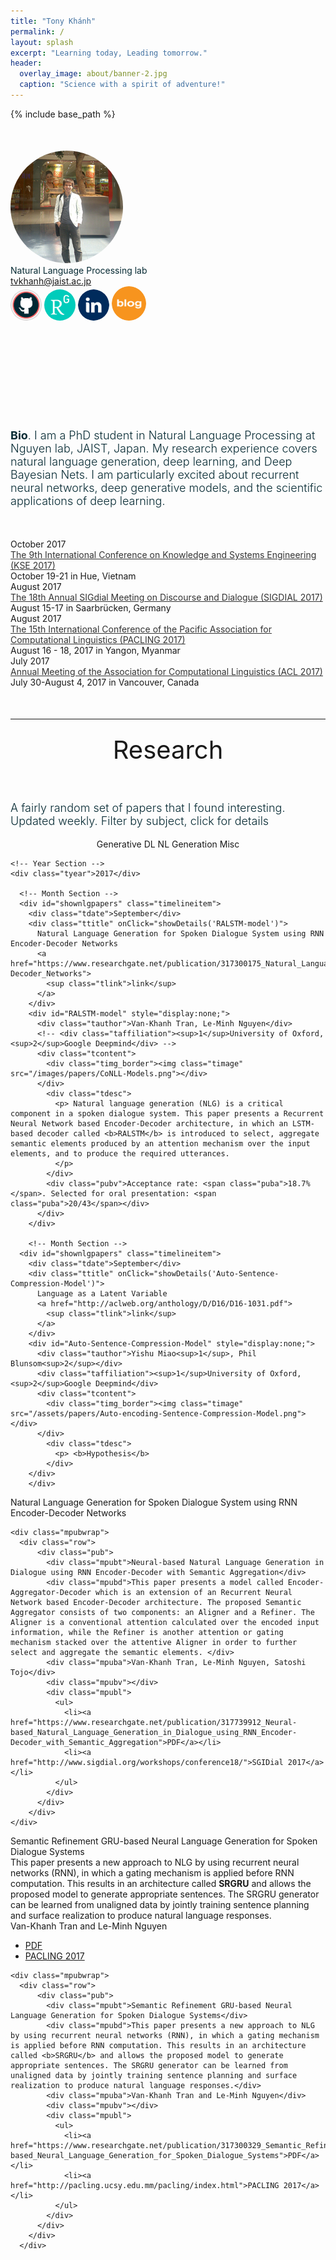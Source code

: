 ```yaml
---
title: "Tony Khánh"
permalink: /
layout: splash
excerpt: "Learning today, Leading tomorrow."
header:
  overlay_image: about/banner-2.jpg
  caption: "Science with a spirit of adventure!"
---
```


{% include base_path %}
<!-- <link href="{{ base_path }}/assets/css/static/bootstrap.min.css" rel="stylesheet" media="screen"> -->
<link href="{{ base_path }}/assets/css/static/style.css" rel="stylesheet">
<link href="{{ base_path }}/assets/css/static/css" rel="stylesheet" type="text/css">
<style type="text/css"></style>

<script>
  (function(i,s,o,g,r,a,m){i['GoogleAnalyticsObject']=r;i[r]=i[r]||function(){
  (i[r].q=i[r].q||[]).push(arguments)},i[r].l=1*new Date();a=s.createElement(o),
  m=s.getElementsByTagName(o)[0];a.async=1;a.src=g;m.parentNode.insertBefore(a,m)
  })(window,document,'script','https://www.google-analytics.com/analytics.js','ga');

  ga('create', 'UA-86322230-1', 'auto');
  ga('send', 'pageview');
</script>


<body onload="start()">


<div class="container" style="margin-top:50px;">

  <!-- <div class="container" > -->
  <div id="headerblob">
    <a target="_blank" href="http://tonydeep.github.io/"><img src="/images/profile.png" class="img-circle imgme" style="border-radius:50%;"></a>
    <div id="headertext">
      <div id="htdesc" style="color:#062a33;font-weight:400">Natural Language Processing lab</div>
      <div id="htem"><a href="mailto:tvkhanh@jaist.ac.jp">tvkhanh@jaist.ac.jp</a></div>
      <div id="icons">
        <div class="svgico">
          <a target="_blank" href="https://github.com/tonydeep"><img src="/images/about/github.png" width="50px" class="img-circle" style="border-radius:50%;"></a>
          <a target="_blank" href="https://www.researchgate.net/profile/Van_Khanh_Tran2"><img src="/images/about/researchgate.png" width="50px" class="img-circle" style="border-radius:50%;"></a>
          <a target="_blank" href="https://www.linkedin.com/in/tran-van-khanh/"><img src="/images/about/linkedin.svg" width="50px" class="img-circle" style="border-radius:50%;"></a>
          <a target="_blank" href="http://tonydeep.github.io/year-archive"><img src="/images/about/blog.png" width="55px" class="img-circle" style="border-radius:50%;"></a>        
        </div>
      </div>
    </div>
  </div>
    <!-- </div> -->

  <!-- Short Bio -->
  <div class="container" style="font-size:18px; font-weight:350;margin-top:170px;margin-bottom:30px;color:#062a33;">
    <b>Bio</b>. I am a PhD student in Natural Language Processing at Nguyen lab, JAIST, Japan. My research experience covers natural language generation, deep learning, and Deep Bayesian Nets. I am particularly excited about recurrent neural networks, deep generative models, and the scientific applications of deep learning.
  </div>

</div>

<!--  -->

<div class="container" style="margin-top:50px;">
  
  <div class="timelineitem">
      <div class="tdate">October 2017</div>
      <div class="ttitle"><a href="http://kse2017.dhsphue.edu.vn/ConferenceProgram.htm" style="color:#333;">The 9th International Conference on Knowledge and Systems Engineering (KSE 2017)</a></div>
      <div class="tdesc"><span class="thigh">October 19-21 in Hue, Vietnam</span></div>
      <div> </div>
    </div>

  <div class="timelineitem">
      <div class="tdate">August 2017</div>
      <div class="ttitle"><a href="http://www.sigdial.org/workshops/conference18/" style="color:#333;">The 18th Annual SIGdial Meeting on Discourse and Dialogue (SIGDIAL 2017)</a></div>
      <div class="tdesc"><span class="thigh">August 15-17 in Saarbrücken, Germany</span></div>
      <div> </div>
    </div>
  
  <div class="timelineitem">
      <div class="tdate">August 2017</div>
      <div class="ttitle"><a href="http://pacling.ucsy.edu.mm/pacling/" style="color:#333;">The 15th International Conference of the Pacific Association for Computational Linguistics (PACLING 2017)</a></div>
      <div class="tdesc"><span class="thigh">August 16 - 18, 2017 in Yangon, Myanmar </span></div>
      <div> </div>
    </div>

  <div class="timelineitem">
      <div class="tdate">July 2017</div>
      <div class="ttitle"><a href="http://acl2017.org/" style="color:#333;">Annual Meeting of the Association for Computational Linguistics (ACL 2017)</a></div>
      <div class="tdesc"><span class="thigh">July 30-August 4, 2017 in Vancouver, Canada</span></div>
  </div>
  
</div>
<!-- ===================== -->


<!-- Research -->
<hr class="soft" style="margin-top:50px;">
<h2 style="margin: 0; text-align: center; font-weight: 400; font-size: 40px; padding: 10px 0px 40px;">Research</h2>
<p class="container" style="font-size:18px; font-weight:350;color:#062a33;">A fairly random set of papers that I found interesting. Updated weekly. Filter by subject, click for details</p>

<center>
  <div class="showmore" id="showgenerativepapers" style="display:inline-block;">Generative DL</div>
  <div class="showmore" id="shownlgpapers" style="display:inline-block;">NL Generation</div>
  <div class="showmore" id="showmiscpapers" style="display:inline-block;">Misc</div>
  <!-- <div class="showmore" id="showneuropapers" style="display:inline-block;">Neuroscience</div> -->
  <!-- <div class="showmore" id="showpredictivepapers" style="display:inline-block;">Predictive DL</div> -->
  <!-- <div class="showmore" id="showalgpapers" style="display:inline-block;">Algorithmic DL</div> -->
  <!-- <div class="showmore" id="showtheorypapers" style="display:inline-block;">DL Theory</div> -->
</center>

<div class="container">
  <div id="timeline">
    
    <!-- Year Section -->
    <div class="tyear">2017</div>

      <!-- Month Section -->
      <div id="shownlgpapers" class="timelineitem">
        <div class="tdate">September</div>
        <div class="ttitle" onClick="showDetails('RALSTM-model')">
          Natural Language Generation for Spoken Dialogue System using RNN Encoder-Decoder Networks
          <a href="https://www.researchgate.net/publication/317300175_Natural_Language_Generation_for_Spoken_Dialogue_System_using_RNN_Encoder-Decoder_Networks">
            <sup class="tlink">link</sup>
          </a>
        </div>
        <div id="RALSTM-model" style="display:none;">
          <div class="tauthor">Van-Khanh Tran, Le-Minh Nguyen</div>
          <!-- <div class="taffiliation"><sup>1</sup>University of Oxford, <sup>2</sup>Google Deepmind</div> -->
          <div class="tcontent">
            <div class="timg_border"><img class="timage" src="/images/papers/CoNLL-Models.png"></div>
          </div>
            <div class="tdesc">
              <p> Natural language generation (NLG) is a critical component in a spoken dialogue system. This paper presents a Recurrent Neural Network based Encoder-Decoder architecture, in which an LSTM-based decoder called <b>RALSTM</b> is introduced to select, aggregate semantic elements produced by an attention mechanism over the input elements, and to produce the required utterances.
              </p>
            </div>
            <div class="pubv">Acceptance rate: <span class="puba">18.7%</span>. Selected for oral presentation: <span class="puba">20/43</span></div>
          </div>
        </div>

        <!-- Month Section -->
      <div id="shownlgpapers" class="timelineitem">
        <div class="tdate">September</div>
        <div class="ttitle" onClick="showDetails('Auto-Sentence-Compression-Model')">
          Language as a Latent Variable
          <a href="http://aclweb.org/anthology/D/D16/D16-1031.pdf">
            <sup class="tlink">link</sup>
          </a>
        </div>
        <div id="Auto-Sentence-Compression-Model" style="display:none;">
          <div class="tauthor">Yishu Miao<sup>1</sup>, Phil Blunsom<sup>2</sup></div>
          <div class="taffiliation"><sup>1</sup>University of Oxford, <sup>2</sup>Google Deepmind</div>
          <div class="tcontent">
            <div class="timg_border"><img class="timage" src="/assets/papers/Auto-encoding-Sentence-Compression-Model.png"></div>
          </div>
            <div class="tdesc">
              <p> <b>Hypothesis</b>
            </div>
        </div>
        </div>
  </div>
</div>


<div class="container">
  <div id="pubs">
    <div class="mpubwrap">
      <div class="row">
          <div class="pub">
            <div class="mpubt" onClick="showDetails('RALSTM-model')">Natural Language Generation for Spoken Dialogue System using RNN Encoder-Decoder Networks</div>
            <div id="RALSTM-model1" style="display:none;">
              <div class="mpubd">Natural language generation (NLG) is a critical component in a spoken dialogue system. This paper presents a Recurrent Neural Network based Encoder-Decoder architecture, in which an LSTM-based decoder called <b>RALSTM</b> is introduced to select, aggregate semantic elements produced by an attention mechanism over the input elements, and to produce the required utterances.</div>
              <div class="mpuba">Van-Khanh Tran, Le-Minh Nguyen</div>
              <div class="mpubv">Acceptance rate: <span class="puba">18.7%</span>. Selected for oral presentation: <span class="puba">20/43</span></div>
              <div class="mpubv"></div>
              <div class="mpubl">
                <ul>
                  <li><a href="/files/RALSTM-Slides-CoNLL2017.pptx">Oral</a></li>
                  <li><a href="https://www.researchgate.net/publication/317300175_Natural_Language_Generation_for_Spoken_Dialogue_System_using_RNN_Encoder-Decoder_Networks">PDF</a></li>
                  <li><a href="http://www.conll.org/">CoNLL 2017</a></li>
                </ul>
              </div>
            </div>
          </div>
      </div>
    </div>

    <div class="mpubwrap">
      <div class="row">
          <div class="pub">
            <div class="mpubt">Neural-based Natural Language Generation in Dialogue using RNN Encoder-Decoder with Semantic Aggregation</div>
            <div class="mpubd">This paper presents a model called Encoder-Aggregator-Decoder which is an extension of an Recurrent Neural Network based Encoder-Decoder architecture. The proposed Semantic Aggregator consists of two components: an Aligner and a Refiner. The Aligner is a conventional attention calculated over the encoded input information, while the Refiner is another attention or gating mechanism stacked over the attentive Aligner in order to further select and aggregate the semantic elements. </div>
            <div class="mpuba">Van-Khanh Tran, Le-Minh Nguyen, Satoshi Tojo</div>
            <div class="mpubv"></div>
            <div class="mpubl">
              <ul>
                <li><a href="https://www.researchgate.net/publication/317739912_Neural-based_Natural_Language_Generation_in_Dialogue_using_RNN_Encoder-Decoder_with_Semantic_Aggregation">PDF</a></li>
                <li><a href="http://www.sigdial.org/workshops/conference18/">SGIDial 2017</a></li>
              </ul>
            </div>
          </div>
        </div>
    </div>

 
  <div class="mpubwrap">
      <div class="row">
          <div class="pub">
            <div class="mpubt">Semantic Refinement GRU-based Neural Language Generation for Spoken Dialogue Systems</div>
            <div class="mpubd">This paper presents a new approach to NLG by using recurrent neural networks (RNN), in which a gating mechanism is applied before RNN computation. This results in an architecture called <b>SRGRU</b> and allows the proposed model to generate appropriate sentences. The SRGRU generator can be learned from unaligned data by jointly training sentence planning and surface realization to produce natural language responses.</div>
            <div class="mpuba">Van-Khanh Tran and Le-Minh Nguyen</div>
            <div class="mpubv"></div>
            <div class="mpubl">
              <ul>
                <li><a href="https://www.researchgate.net/publication/317300329_Semantic_Refinement_GRU-based_Neural_Language_Generation_for_Spoken_Dialogue_Systems">PDF</a></li>
                <li><a href="http://pacling.ucsy.edu.mm/pacling/index.html">PACLING 2017</a></li>
              </ul>
            </div>
          </div>
        </div>
    </div>

    <div class="mpubwrap">
      <div class="row">
          <div class="pub">
            <div class="mpubt">Semantic Refinement GRU-based Neural Language Generation for Spoken Dialogue Systems</div>
            <div class="mpubd">This paper presents a new approach to NLG by using recurrent neural networks (RNN), in which a gating mechanism is applied before RNN computation. This results in an architecture called <b>SRGRU</b> and allows the proposed model to generate appropriate sentences. The SRGRU generator can be learned from unaligned data by jointly training sentence planning and surface realization to produce natural language responses.</div>
            <div class="mpuba">Van-Khanh Tran and Le-Minh Nguyen</div>
            <div class="mpubv"></div>
            <div class="mpubl">
              <ul>
                <li><a href="https://www.researchgate.net/publication/317300329_Semantic_Refinement_GRU-based_Neural_Language_Generation_for_Spoken_Dialogue_Systems">PDF</a></li>
                <li><a href="http://pacling.ucsy.edu.mm/pacling/index.html">PACLING 2017</a></li>
              </ul>
            </div>
          </div>
        </div>
      </div>

</div>





<script>
var more_projects_shown = false;
function start() {
  $("#showmoreprojects").click(function() {
    if(!more_projects_shown) {
      $("#moreprojects").slideDown('fast', function() {
        $("#showmoreprojects").text('hide');
      });
      more_projects_shown = true;
    } else {
      $("#moreprojects").slideUp('fast', function() {
        $("#showmoreprojects").text('show more');
      });
      more_projects_shown = false;
    }
  });

  var more_pubs_shown = false;
  $("#showmorepubs").click(function() {
    if(!more_pubs_shown) {
      $("#morepubs").slideDown('fast', function() {
        $("#showmorepubs").text('hide');
      });
      more_pubs_shown = true;
    } else {
      $("#morepubs").slideUp('fast', function() {
        $("#showmorepubs").text('show more');
      });
      more_pubs_shown = false;
    }
  });
}

function showDetails(name) {
    $('#' + name).toggle(); 
}

function start() {
  var show_nlg_papers = true;
  $("#shownlgpapers").click(function() {
    if(!show_nlg_papers) {
      $('[id=nlgpapers]').each(function() {
        $('[id=nlgpapers]').slideDown('fast', function() {
          $("#shownlgpapers").css('border', '2px solid #777');
        })
      });
      show_nlg_papers = true;
    } else {
      $('[id=nlgpapers]').each(function() {
        $('[id=nlgpapers]').slideUp('fast', function() {
          $("#shownlgpapers").css('border', '2px solid #CCC');
        })
      });
      show_nlg_papers = false;
    }
  });

    var show_neuro_papers = true;
  $("#showneuropapers").click(function() {
    if(!show_neuro_papers) {
      $('[id=neuropapers]').each(function() {
        $('[id=neuropapers]').slideDown('fast', function() {
          $("#showneuropapers").css('border', '2px solid #777');
        })
      });
      show_neuro_papers = true;
    } else {
      $('[id=neuropapers]').each(function() {
        $('[id=neuropapers]').slideUp('fast', function() {
          $("#showneuropapers").css('border', '2px solid #CCC');
        })
      });
      show_neuro_papers = false;
    }
  });

    var show_misc_papers = true;
  $("#showmiscpapers").click(function() {
    if(!show_misc_papers) {
      $('[id=miscpapers]').each(function() {
        $('[id=miscpapers]').slideDown('fast', function() {
          $("#showmiscpapers").css('border', '2px solid #777');
        })
      });
      show_misc_papers = true;
    } else {
      $('[id=miscpapers]').each(function() {
        $('[id=miscpapers]').slideUp('fast', function() {
          $("#showmiscpapers").css('border', '2px solid #CCC');
        })
      });
      show_misc_papers = false;
    }
  });

    var show_generative_papers = true;
  $("#showgenerativepapers").click(function() {
    if(!show_generative_papers) {
      $('[id=generativepapers]').each(function() {
        $('[id=generativepapers]').slideDown('fast', function() {
          $("#showgenerativepapers").css('border', '2px solid #777');
        })
      });
      show_generative_papers = true;
    } else {
      $('[id=generativepapers]').each(function() {
        $('[id=generativepapers]').slideUp('fast', function() {
          $("#showgenerativepapers").css('border', '2px solid #CCC');
        })
      });
      show_generative_papers = false;
    }
  });
}

</script>


</body>
